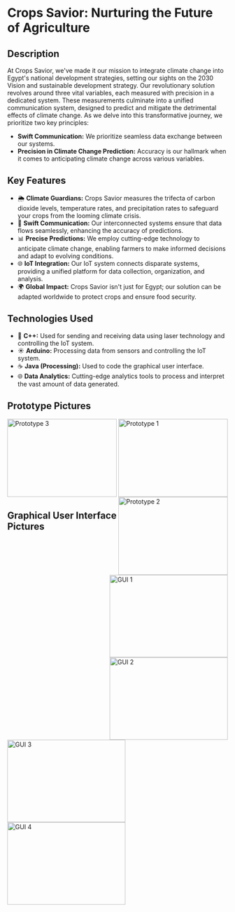 <h1>Crops Savior: Nurturing the Future of Agriculture</h1>

<h2>Description</h2>
<p>
At Crops Savior, we've made it our mission to integrate climate change into Egypt's national development strategies, setting our sights on the 2030 Vision and sustainable development strategy. Our revolutionary solution revolves around three vital variables, each measured with precision in a dedicated system. These measurements culminate into a unified communication system, designed to predict and mitigate the detrimental effects of climate change. As we delve into this transformative journey, we prioritize two key principles:
</p>
<ul>
<li><strong>Swift Communication:</strong> We prioritize seamless data exchange between our systems.</li>
<li><strong>Precision in Climate Change Prediction:</strong> Accuracy is our hallmark when it comes to anticipating climate change across various variables.</li>
</ul>

<h2>Key Features</h2>
<ul>
<li>🌦️ <strong>Climate Guardians:</strong> Crops Savior measures the trifecta of carbon dioxide levels, temperature rates, and precipitation rates to safeguard your crops from the looming climate crisis.</li>
<li>📡 <strong>Swift Communication:</strong> Our interconnected systems ensure that data flows seamlessly, enhancing the accuracy of predictions.</li>
<li>📊 <strong>Precise Predictions:</strong> We employ cutting-edge technology to anticipate climate change, enabling farmers to make informed decisions and adapt to evolving conditions.</li>
<li>🌐 <strong>IoT Integration:</strong> Our IoT system connects disparate systems, providing a unified platform for data collection, organization, and analysis.</li>
<li>🌍 <strong>Global Impact:</strong> Crops Savior isn't just for Egypt; our solution can be adapted worldwide to protect crops and ensure food security.</li>
</ul>

<h2>Technologies Used</h2>
<ul>
<li>🔌 <strong>C++:</strong> Used for sending and receiving data using laser technology and controlling the IoT system.</li>
<li>☀️ <strong>Arduino:</strong> Processing data from sensors and controlling the IoT system.</li>
<li>☕ <strong>Java (Processing):</strong> Used to code the graphical user interface.</li>
<li>🌐 <strong>Data Analytics:</strong> Cutting-edge analytics tools to process and interpret the vast amount of data generated.</li>
</ul>

<h2>Prototype Pictures</h2>
<img src="https://i.ibb.co/v4vMGJk/Whats-App-Image-2023-01-19-at-7-12-4xczcxz3-PM.jpg" alt="Prototype 1" height = "178" width = "250" align = "right">
<img src="https://i.ibb.co/m9CqHhw/Whats-App-Image-2023-01123-19-at-7-12-44-PM.jpg" alt="Prototype 2" height = "178" width = "250" align = "right">
<img src="https://i.ibb.co/KmW1nWC/Whats-App-Image-2023-01-19-at-7-12-42-PM.jpg" alt="Prototype 3" height = "178" width = "250">

<h2>Graphical User Interface Pictures</h2>
<img src="https://i.ibb.co/vJKy1G7/Ca1pture.png" alt="GUI 1"  height = "188" width = "270" align = "right">
<img src="https://i.ibb.co/yYgD2bf/Captu2re.png" alt="GUI 2" height = "188" width = "270" align = "right">
<img src="https://i.ibb.co/x6zNpfW/Captu3re.png" alt="GUI 3" height = "188" width = "270">
<img src="https://i.ibb.co/YN5FynT/Captu4re.png" alt="GUI 4" height = "188" width = "270">
